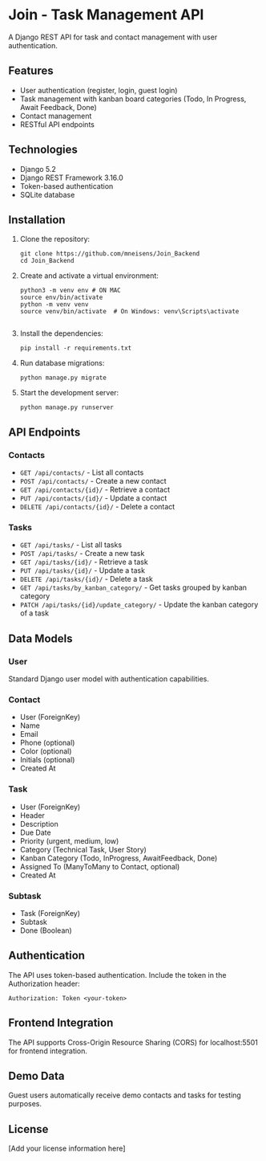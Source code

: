 # Join - Task Management API

A Django REST API for task and contact management with user authentication.

## Features

- User authentication (register, login, guest login)
- Task management with kanban board categories (Todo, In Progress, Await Feedback, Done)
- Contact management
- RESTful API endpoints

## Technologies

- Django 5.2
- Django REST Framework 3.16.0
- Token-based authentication
- SQLite database

## Installation

1. Clone the repository:
   ```
   git clone https://github.com/mneisens/Join_Backend
   cd Join_Backend
   ```

2. Create and activate a virtual environment:
   ```
   python3 -m venv env # ON MAC
   source env/bin/activate 
   python -m venv venv
   source venv/bin/activate  # On Windows: venv\Scripts\activate
 
   ```

3. Install the dependencies:
   ```
   pip install -r requirements.txt
   ```

4. Run database migrations:
   ```
   python manage.py migrate
   ```

5. Start the development server:
   ```
   python manage.py runserver
   ```

## API Endpoints



### Contacts

- `GET /api/contacts/` - List all contacts
- `POST /api/contacts/` - Create a new contact
- `GET /api/contacts/{id}/` - Retrieve a contact
- `PUT /api/contacts/{id}/` - Update a contact
- `DELETE /api/contacts/{id}/` - Delete a contact

### Tasks

- `GET /api/tasks/` - List all tasks
- `POST /api/tasks/` - Create a new task
- `GET /api/tasks/{id}/` - Retrieve a task
- `PUT /api/tasks/{id}/` - Update a task
- `DELETE /api/tasks/{id}/` - Delete a task
- `GET /api/tasks/by_kanban_category/` - Get tasks grouped by kanban category
- `PATCH /api/tasks/{id}/update_category/` - Update the kanban category of a task

## Data Models

### User
Standard Django user model with authentication capabilities.

### Contact
- User (ForeignKey)
- Name
- Email
- Phone (optional)
- Color (optional)
- Initials (optional)
- Created At

### Task
- User (ForeignKey)
- Header
- Description
- Due Date
- Priority (urgent, medium, low)
- Category (Technical Task, User Story)
- Kanban Category (Todo, InProgress, AwaitFeedback, Done)
- Assigned To (ManyToMany to Contact, optional)
- Created At

### Subtask
- Task (ForeignKey)
- Subtask
- Done (Boolean)

## Authentication

The API uses token-based authentication. Include the token in the Authorization header:

```
Authorization: Token <your-token>
```

## Frontend Integration

The API supports Cross-Origin Resource Sharing (CORS) for localhost:5501 for frontend integration.

## Demo Data

Guest users automatically receive demo contacts and tasks for testing purposes.

## License

[Add your license information here]
